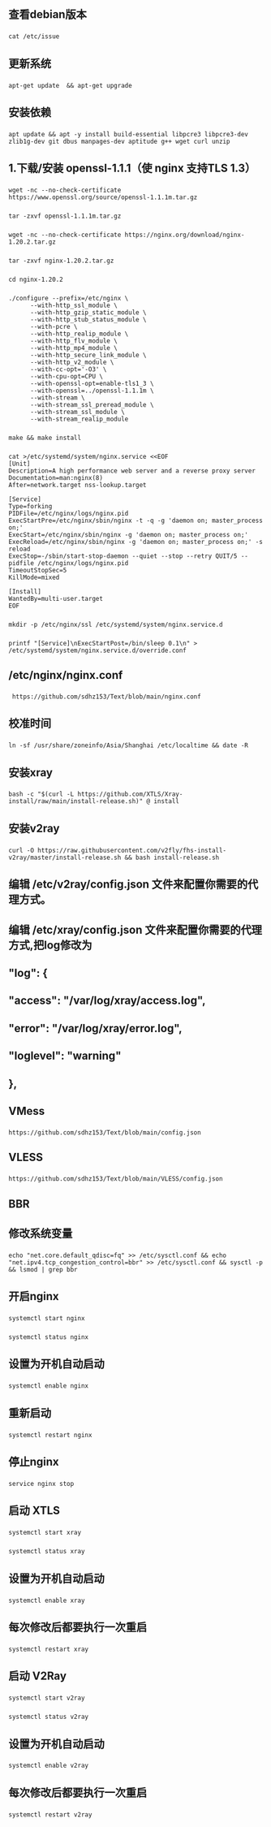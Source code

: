 ## 查看debian版本

###
    cat /etc/issue
###

## 更新系统

###
    apt-get update  && apt-get upgrade
###

## 安装依赖

###
    apt update && apt -y install build-essential libpcre3 libpcre3-dev zlib1g-dev git dbus manpages-dev aptitude g++ wget curl unzip
###

## 1.下载/安装 openssl-1.1.1（使 nginx 支持TLS 1.3）
###
    wget -nc --no-check-certificate https://www.openssl.org/source/openssl-1.1.1m.tar.gz
###
###
    tar -zxvf openssl-1.1.1m.tar.gz
###
###
    wget -nc --no-check-certificate https://nginx.org/download/nginx-1.20.2.tar.gz
###
###
    tar -zxvf nginx-1.20.2.tar.gz
###
###
    cd nginx-1.20.2
###

###
    ./configure --prefix=/etc/nginx \
          --with-http_ssl_module \
          --with-http_gzip_static_module \
          --with-http_stub_status_module \
          --with-pcre \
          --with-http_realip_module \
          --with-http_flv_module \
          --with-http_mp4_module \
          --with-http_secure_link_module \
          --with-http_v2_module \
          --with-cc-opt='-O3' \
          --with-cpu-opt=CPU \
          --with-openssl-opt=enable-tls1_3 \
          --with-openssl=../openssl-1.1.1m \
          --with-stream \
          --with-stream_ssl_preread_module \
          --with-stream_ssl_module \
          --with-stream_realip_module
###
###
    make && make install
###
###
    cat >/etc/systemd/system/nginx.service <<EOF
    [Unit]
    Description=A high performance web server and a reverse proxy server
    Documentation=man:nginx(8)
    After=network.target nss-lookup.target

    [Service]
    Type=forking
    PIDFile=/etc/nginx/logs/nginx.pid
    ExecStartPre=/etc/nginx/sbin/nginx -t -q -g 'daemon on; master_process on;'
    ExecStart=/etc/nginx/sbin/nginx -g 'daemon on; master_process on;'
    ExecReload=/etc/nginx/sbin/nginx -g 'daemon on; master_process on;' -s reload
    ExecStop=-/sbin/start-stop-daemon --quiet --stop --retry QUIT/5 --pidfile /etc/nginx/logs/nginx.pid
    TimeoutStopSec=5
    KillMode=mixed

    [Install]
    WantedBy=multi-user.target
    EOF
###

###
    mkdir -p /etc/nginx/ssl /etc/systemd/system/nginx.service.d
###

###
    printf "[Service]\nExecStartPost=/bin/sleep 0.1\n" > /etc/systemd/system/nginx.service.d/override.conf
###

## /etc/nginx/nginx.conf
###
     https://github.com/sdhz153/Text/blob/main/nginx.conf
###

## 校准时间

###
    ln -sf /usr/share/zoneinfo/Asia/Shanghai /etc/localtime && date -R
###

## 安装xray
###
    bash -c "$(curl -L https://github.com/XTLS/Xray-install/raw/main/install-release.sh)" @ install
###


## 安装v2ray
###
    curl -O https://raw.githubusercontent.com/v2fly/fhs-install-v2ray/master/install-release.sh && bash install-release.sh
###


## 编辑 /etc/v2ray/config.json 文件来配置你需要的代理方式。

## 编辑 /etc/xray/config.json 文件来配置你需要的代理方式,把log修改为
##    "log": {
##        "access": "/var/log/xray/access.log",
##        "error": "/var/log/xray/error.log",
##       "loglevel": "warning"
##   },

## VMess
###
    https://github.com/sdhz153/Text/blob/main/config.json
###

## VLESS

###
    https://github.com/sdhz153/Text/blob/main/VLESS/config.json
###

## BBR
## 修改系统变量

###
    echo "net.core.default_qdisc=fq" >> /etc/sysctl.conf && echo "net.ipv4.tcp_congestion_control=bbr" >> /etc/sysctl.conf && sysctl -p && lsmod | grep bbr
###

## 开启nginx

###
    systemctl start nginx
###
###
    systemctl status nginx
###

## 设置为开机自动启动

###
    systemctl enable nginx
###

## 重新启动
###
    systemctl restart nginx
###

## 停止nginx
###
    service nginx stop
###

## 启动 XTLS

###
    systemctl start xray
###

###
    systemctl status xray
###

## 设置为开机自动启动
###
    systemctl enable xray
###

## 每次修改后都要执行一次重启
 ###
    systemctl restart xray
###

## 启动 V2Ray

###
    systemctl start v2ray
###

###
    systemctl status v2ray
###

## 设置为开机自动启动
###
    systemctl enable v2ray
###

## 每次修改后都要执行一次重启
 ###
    systemctl restart v2ray
###
